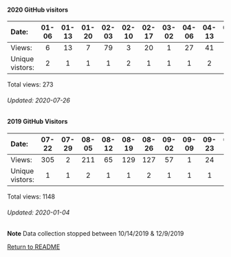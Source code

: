 #### 2020 GitHub visitors
Date:             |       01-06   |       01-13   |       01-20   |       02-03   |       02-10   |       02-17   |  03-02  |  04-06  |  04-13  |  04-20  |  05-04  |  05-11  |  05-18  |  06-01
|:---             |:---:  |:---:  |:---:  |:---:  |:---:  |:---:  |:---:  |:---:  |:---:  |:---:  |:---:  |:---:  |:---:  |:---:
Views:            |       6       |       13      |       7       |       79      |       3       |       20      |  1      |  27     |  41     |  3      |  41     |  2      |  22     |  8
Unique            vistors:  |       2       |       1       |       1       |       1       |       2       |       1  |      1  |      1  |      2  |      1  |      1  |      1  |      1  |      1

Total views: 273
###### Updated: 2020-07-26

#### 2019 GitHub Visitors
Date:   |         07-22   |       07-29   |       08-05   |       08-12   |       08-19   |       08-26   |       09-02   |       09-09   |  09-23  |  09-30  |  10-07  |  10-14  |  12-09  |  12-16  |  12-23  |  12-30
|:---   |:---:    |:---:  |:---:  |:---:  |:---:  |:---:  |:---:  |:---:  |:---:  |:---:  |:---:  |:---:  |:---:  |:---:  |:---:  |:---:
Views:  |         305     |       2       |       211     |       65      |       129     |       127     |       57      |       1       |  24     |  15     |  35     |  1      |  29     |  1      |  118    |  28
Unique  vistors:  |       1       |       1       |       2       |       1       |       1       |       2       |       1       |       1  |      1  |      2  |      2  |      1  |      2  |      1  |      1  |      1

Total views: 1148
###### Updated: 2020-01-04
**Note**  Data collection stopped between 10/14/2019 & 12/9/2019

[Return to README](https://github.com/BradleyA/user-files/blob/master/README.md#user-files)
